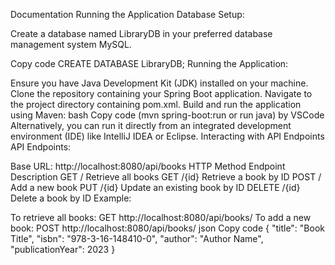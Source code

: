 Documentation
Running the Application
Database Setup:

Create a database named LibraryDB in your preferred database management system MySQL.

Copy code
CREATE DATABASE LibraryDB;
Running the Application:

Ensure you have Java Development Kit (JDK) installed on your machine.
Clone the repository containing your Spring Boot application.
Navigate to the project directory containing pom.xml.
Build and run the application using Maven:
bash
Copy code
(mvn spring-boot:run or run java) by VSCode
Alternatively, you can run it directly from an integrated development environment (IDE) like IntelliJ IDEA or Eclipse.
Interacting with API Endpoints
API Endpoints:

Base URL: http://localhost:8080/api/books
HTTP Method	Endpoint	Description
GET	/	Retrieve all books
GET	/{id}	Retrieve a book by ID
POST	/	Add a new book
PUT	/{id}	Update an existing book by ID
DELETE	/{id}	Delete a book by ID
Example:

To retrieve all books: GET http://localhost:8080/api/books/
To add a new book: POST http://localhost:8080/api/books/
json
Copy code
{
  "title": "Book Title",
  "isbn": "978-3-16-148410-0",
  "author": "Author Name",
  "publicationYear": 2023
}
